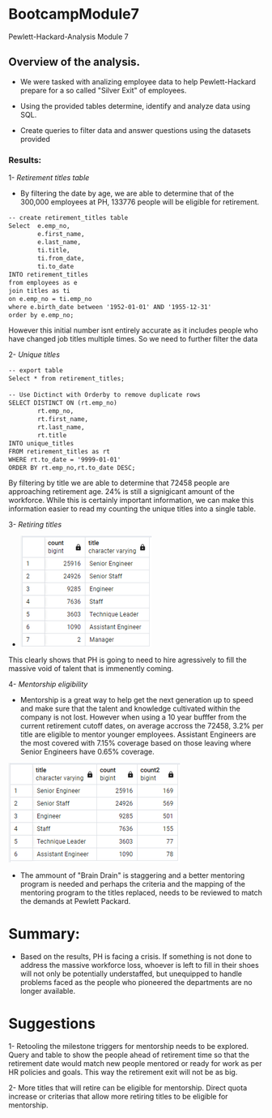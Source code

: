 # BootcampModule7
Pewlett-Hackard-Analysis
Module 7

## Overview of the analysis.

-  We were tasked with analizing employee data to help Pewlett-Hackard prepare for a so called "Silver Exit" of employees.

-  Using the provided tables determine, identify and analyze data using SQL.

-  Create queries to filter data and answer questions using the datasets provided
   

### Results:

1- *Retirement titles table*

- By filtering the date by age, we are able to determine that of the 300,000 employees at PH, 133776 people will be eligible for retirement. 

```
-- create retirement_titles table
Select 	e.emp_no,
		e.first_name,
		e.last_name,
		ti.title,
		ti.from_date,
		ti.to_date
INTO retirement_titles
from employees as e
join titles as ti
on e.emp_no = ti.emp_no
where e.birth_date between '1952-01-01' AND '1955-12-31'
order by e.emp_no;
```

However this initial number isnt entirely accurate as it includes people who have changed job titles multiple times. So we need to further filter the data


2- *Unique titles*
```
-- export table
Select * from retirement_titles;

-- Use Dictinct with Orderby to remove duplicate rows
SELECT DISTINCT ON (rt.emp_no)
		rt.emp_no,
		rt.first_name,
		rt.last_name,
		rt.title
INTO unique_titles
FROM retirement_titles as rt
WHERE rt.to_date = '9999-01-01'
ORDER BY rt.emp_no,rt.to_date DESC;
```
By filtering by title we are able to determine that 72458 people are approaching retirement age. 24% is still a signigicant amount of the workforce. While this is certainly important information, we can make this information easier to read my counting the unique titles into a single table.

3- *Retiring titles*

- ![image](https://github.com/LordNebbs/BootcampModule7/blob/97a6a739d470cff38a49649ffe2158cd9dbf701d/Tables/retiring%20titles.png)

This clearly shows that PH is going to need to hire agressively to fill the massive void of talent that is immenently coming. 

4- *Mentorship eligibility*

-  Mentorship is a great way to help get the next generation up to speed and make sure that the talent and knowledge cultivated within the company is not lost. However when using a 10 year bufffer from the current retirement cutoff dates, on average accross the 72458, 3.2% per title are eligible to mentor younger employees. Assistant Engineers are the most covered with 7.15% coverage based on those leaving where Senior Engineers have 0.65% coverage.

![image](https://github.com/LordNebbs/BootcampModule7/blob/main/Tables/Silver%20Exit.png)

-   The ammount of "Brain Drain" is staggering and a better mentoring program is needed and perhaps the criteria and the mapping of the mentoring program to the titles replaced, needs to be reviewed to match the demands at Pewlett Packard.


# Summary:

-   Based on the results, PH is facing a crisis. If something is not done to address the massive workforce loss, whoever is left to fill in their shoes will not only be potentially understaffed, but unequipped to handle problems faced as the people who pioneered the departments are no longer available.

# Suggestions
1- Retooling the milestone triggers for mentorship needs to be explored. Query and table to show the people ahead of retirement time so that the retirement date would match new people mentored or ready for work as per HR policies and goals. This way the retirement exit will not be as big.

2- More titles that will retire can be eligible for mentorship. Direct quota increase or criterias that allow more retiring titles to be eligible for mentorship. 


